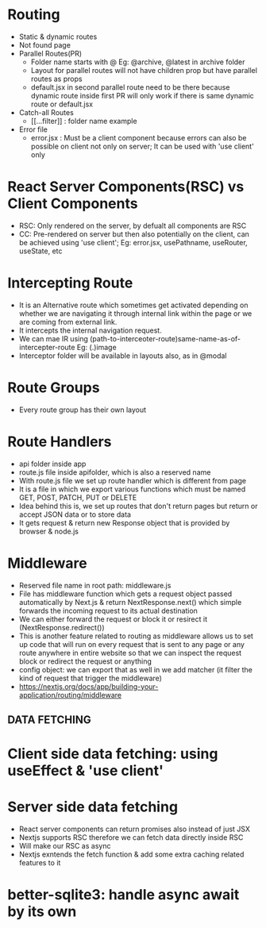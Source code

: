 # Routing

- Static & dynamic routes
- Not found page
- Parallel Routes(PR)
  - Folder name starts with @ Eg: @archive, @latest in archive folder
  - Layout for parallel routes will not have children prop but have parallel routes as props
  - default.jsx in second parallel route need to be there because dynamic route inside first PR will only work if there is same dynamic route or default.jsx
- Catch-all Routes
  - [[...filter]] : folder name example
- Error file
  - error.jsx : Must be a client component because errors can also be possible on client not only on server; It can be used with 'use client' only

# React Server Components(RSC) vs Client Components

- RSC: Only rendered on the server, by defualt all components are RSC
- CC: Pre-rendered on server but then also potentially on the client, can be achieved using 'use client'; Eg: error.jsx, usePathname, useRouter, useState, etc

# Intercepting Route

- It is an Alternative route which sometimes get activated depending on whether we are navigating it through internal link within the page or we are coming from external link.
- It intercepts the internal navigation request.
- We can mae IR using (path-to-interceoter-route)same-name-as-of-intercepter-route Eg: (.)image
- Interceptor folder will be available in layouts also, as in @modal

# Route Groups

- Every route group has their own layout

# Route Handlers

- api folder inside app
- route.js file inside apifolder, which is also a reserved name
- With route.js file we set up route handler which is different from page
- It is a file in which we export various functions which must be named GET, POST, PATCH, PUT or DELETE
- Idea behind this is, we set up routes that don't return pages but return or accept JSON data or to store data
- It gets request & return new Response object that is provided by browser & node.js

# Middleware

- Reserved file name in root path: middleware.js
- File has middleware function which gets a request object passed automatically by Next.js & return NextResponse.next() which simple forwards the incoming request to its actual destination
- We can either forward the request or block it or resirect it (NextResponse.redirect())
- This is another feature related to routing as middleware allows us to set up code that will run on every request that is sent to any page or any route anywhere in entire website so that we can inspect the request block or redirect the request or anything
- config object: we can export that as well in we add matcher (it filter the kind of request that trigger the middleware)
- https://nextjs.org/docs/app/building-your-application/routing/middleware

## DATA FETCHING

# Client side data fetching: using useEffect & 'use client'

# Server side data fetching

- React server components can return promises also instead of just JSX
- Nextjs supports RSC therefore we can fetch data directly inside RSC
- Will make our RSC as async
- Nextjs exntends the fetch function & add some extra caching related features to it

# better-sqlite3: handle async await by its own
